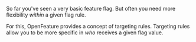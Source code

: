 So far you've seen a very basic feature flag. But often you need more flexibility *within* a given flag rule.

For this, OpenFeature provides a concept of targeting rules. Targeting rules allow you to be more specific in *who* receives a given flag value.

<!--
## TODO
This section needs to be updated based on the outcome of https://github.com/open-feature/flagd/pull/467.

This should probably reference `targetedFlag` not `headerColor`.

For example, look at [headerColor]({{TRAFFIC_HOST1_3000}}/openfeature/flags/src/branch/main/example_flags.flagd.json#L88-L133). 

The rules can be read like this:

- When an `email` key is present containing `@faas.com`, the returned flag is `second` with a value of `BBB`.
- When an `userAgent` key is present containing `Chrome`, the returned flag is `third` with a value of `CCC`.

Try this out now:

This command should return the `first` variant with a value of `AAA`.
```
curl -X POST {{TRAFFIC_HOST1_8013}}/schema.v1.Service/ResolveString \
  -H "Content-Type: application/json" \
  -d '{"flagKey": "targetedFlag", "context": {} }'
```{{exec}}

This command should return the `second` variant with a value of `BBB`.
```
curl -X POST {{TRAFFIC_HOST1_8013}}/schema.v1.Service/ResolveString \
  -H "Content-Type: application/json" \
  -d '{"flagKey": "targetedFlag", "context": { "email": "me@faas.com" } }'
```{{exec}}

This command should return the `third` variant with a value of `CCC`.
```
curl -X POST {{TRAFFIC_HOST1_8013}}/schema.v1.Service/ResolveString \
  -H "Content-Type: application/json" \
  -d '{"flagKey": "targetedFlag", "context": { "userAgent": "Chrome 1.2.3" } }'
```{{exec}}
-->